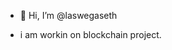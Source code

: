 - 👋 Hi, I’m @laswegaseth

- i am workin on blockchain project.

<!---
laswegaseth/laswegaseth is a ✨ special ✨ repository because its `README.md` (this file) appears on your GitHub profile.
You can click the Preview link to take a look at your changes.
--->
